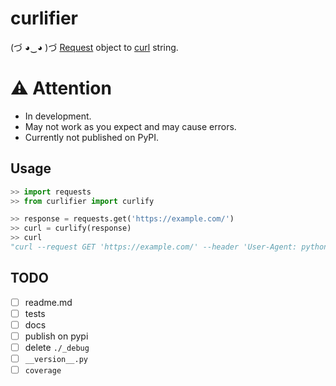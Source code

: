 # curlifier
(づ ◕‿◕ )づ
[Request](https://github.com/psf/requests) object to [curl](https://curl.se/) string.

# ⚠️ Attention
- In development.  
- May not work as you expect and may cause errors.
- Currently not published on PyPI.


## Usage
```python
>> import requests
>> from curlifier import curlify

>> response = requests.get('https://example.com/')
>> curl = curlify(response)
>> curl
"curl --request GET 'https://example.com/' --header 'User-Agent: python-requests/2.32.3' --header 'Accept-Encoding: gzip, deflate' --header 'Accept: */*' --header 'Connection: keep-alive'  --location"
```

## TODO
- [ ] readme.md
- [ ] tests
- [ ] docs
- [ ] publish on pypi
- [ ] delete `./_debug`
- [ ] `__version__.py`
- [ ] `coverage`